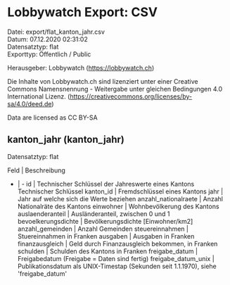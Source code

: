 Lobbywatch Export: CSV
======================

Datei: export/flat_kanton_jahr.csv  
Datum: 07.12.2020 02:31:02  
Datensatztyp: flat  
Exporttyp: Öffentlich / Public  

Herausgeber: Lobbywatch (https://lobbywatch.ch)  

Die Inhalte von Lobbywatch.ch sind lizenziert unter einer Creative Commons Namensnennung - Weitergabe unter gleichen Bedingungen 4.0 International Lizenz. (https://creativecommons.org/licenses/by-sa/4.0/deed.de)

Data are licensed as CC BY-SA


## kanton_jahr (kanton_jahr)

Datensatztyp: flat

Feld | Beschreibung
- | -
id | Technischer Schlüssel der Jahreswerte eines Kantons Technischer Schlüssel
kanton_id | Fremdschlüssel eines Kantons
jahr | Jahr auf welche sich die Werte beziehen
anzahl_nationalraete | Anzahl Nationalräte des Kantons
einwohner | Wohnbevölkerung des Kantons
auslaenderanteil | Ausländeranteil, zwischen 0 und 1
bevoelkerungsdichte | Bevölkerungsdichte [Einwohner/km2]
anzahl_gemeinden | Anzahl Gemeinden
steuereinnahmen | Stuereinnahmen in Franken
ausgaben | Ausgaben in Franken
finanzausgleich | Geld durch Finanzausgleich bekommen, in Franken
schulden | Schulden des Kantons in Franken
freigabe_datum | Freigabedatum (Freigabe = Daten sind fertig)
freigabe_datum_unix | Publikationsdatum als UNIX-Timestap (Sekunden seit 1.1.1970), siehe 'freigabe_datum'

